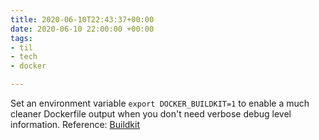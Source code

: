 ```yaml
---
title: 2020-06-10T22:43:37+00:00
date: 2020-06-10 22:00:00 +00:00
tags:
- til
- tech
- docker

---
```

Set an environment variable `export DOCKER_BUILDKIT=1` to enable a much cleaner Dockerfile output when you don't need verbose debug level information.  Reference: [Buildkit](https://docs.docker.com/develop/develop-images/build_enhancements/#to-enable-buildkit-builds "Buildkit")